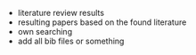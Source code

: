-   literature review results
-   resulting papers based on the found literature
-   own searching
-   add all bib files or something
